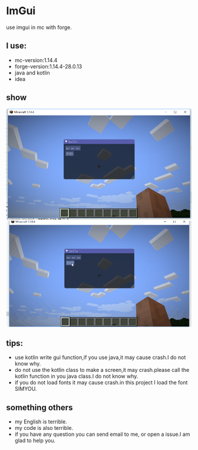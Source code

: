 # ImGui
use imgui in mc with forge.

## I use:
- mc-version:1.14.4
- forge-version:1.14.4-28.0.13
- java and kotlin
- idea

## show
![](pics/show1.png)
![](pics/show2.gif)

## tips:
- use kotlin write gui function,if you use java,it may cause crash.I do not know why.
- do not use the kotlin class to make a screen,it may crash.please call the kotlin function in you java class.I do not know why.
- if you do not load fonts it may cause crash.in this project I load the font SIMYOU.

## something others
- my English is terrible.
- my code is also terrible.
- if you have any question you can send email to me, or open a issue.I am glad to help you.